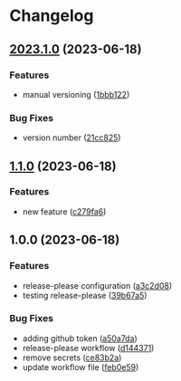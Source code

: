# Changelog

## [2023.1.0](https://github.com/Ramkrish26/release-please/compare/v1.1.0...v2023.1.0) (2023-06-18)


### Features

* manual versioning ([1bbb122](https://github.com/Ramkrish26/release-please/commit/1bbb122886535380585aabdbb392f0af1f746bd9))


### Bug Fixes

* version number ([21cc825](https://github.com/Ramkrish26/release-please/commit/21cc825b9a6facb4ebefe41f13c82837f7aec01f))

## [1.1.0](https://github.com/Ramkrish26/release-please/compare/v1.0.0...v1.1.0) (2023-06-18)


### Features

* new feature ([c279fa6](https://github.com/Ramkrish26/release-please/commit/c279fa6b8370660bf1321e0cee7ba2966b2006a3))

## 1.0.0 (2023-06-18)


### Features

* release-please configuration ([a3c2d08](https://github.com/Ramkrish26/release-please/commit/a3c2d085ecfd5492d2886ed19c62373fa4b96882))
* testing release-please ([39b67a5](https://github.com/Ramkrish26/release-please/commit/39b67a599cb52e5168b22eb3159dde788bbd34ae))


### Bug Fixes

* adding github token ([a50a7da](https://github.com/Ramkrish26/release-please/commit/a50a7da1a9cd6f2df8ec19849497002f1e14d654))
* release-please workflow ([d144371](https://github.com/Ramkrish26/release-please/commit/d144371c1af4b6faf545ee2c86794230d054c2f9))
* remove secrets ([ce83b2a](https://github.com/Ramkrish26/release-please/commit/ce83b2af01f570db67aaa1f8029a29e2f10b26d3))
* update workflow file ([feb0e59](https://github.com/Ramkrish26/release-please/commit/feb0e597bccde098897d35182504d720ccd5e5ea))
